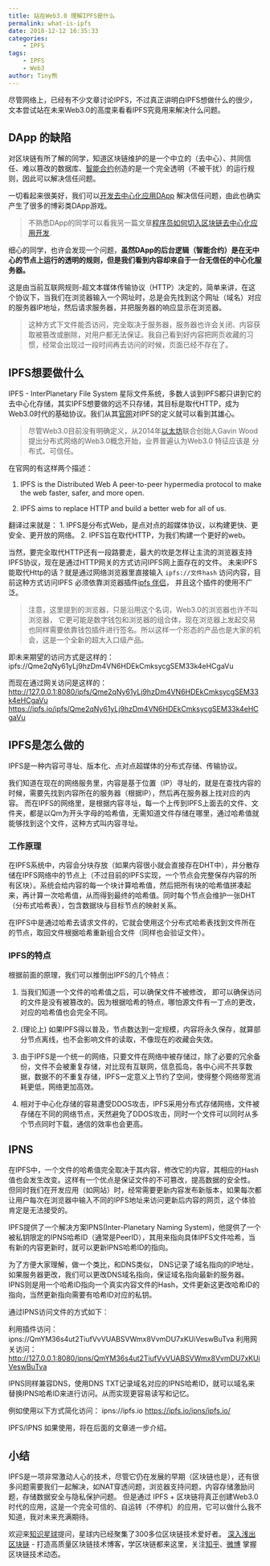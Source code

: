 ```yaml
---
title: 站在Web3.0 理解IPFS是什么
permalink: what-is-ipfs
date: 2018-12-12 16:35:33
categories:
    - IPFS
tags:
    - IPFS
    - Web3
author: Tiny熊
---
```


尽管网络上，已经有不少文章讨论IPFS，不过真正讲明白IPFS想做什么的很少，文本尝试站在未来Web3.0的高度来看看IPFS究竟用来解决什么问题。

<!-- more -->

## DApp 的缺陷

对区块链有所了解的同学，知道区块链维护的是一个中立的（去中心）、共同信任、难以篡改的数据库、[智能合约](https://learnblockchain.cn/2018/01/04/understanding-smart-contracts/)创造的是一个完全透明（不被干扰）的运行规则，因此可以解决信任问题。

一切看起来很美好，我们可以[开发去中心化应用DApp](https://ke.qq.com/course/335169?flowToken=1010386) 解决信任问题，由此也确实产生了很多的博彩类DApp游戏。

> 不熟悉DApp的同学可以看我另一篇文章[程序员如何切入区块链去中心化应用开发](https://learnblockchain.cn/2018/08/31/devDapp/).

细心的同学，也许会发现一个问题，**虽然DApp的后台逻辑（智能合约）是在无中心的节点上运行的透明的规则，但是我们看到内容却来自于一台无信任的中心化服务器。**

这是由当前互联网规则-超文本媒体传输协议（HTTP）决定的，简单来讲，在这个协议下，当我们在浏览器输入一个网址时，总是会先找到这个网址（域名）对应的服务器IP地址，然后请求服务器，并把服务器的响应显示在浏览器。

> 这种方式下文件能否访问，完全取决于服务器，服务器也许会关闭、内容获取被篡改或删除，对用户都无法保证。我自己看到好内容把网页收藏的习惯，经常会出现过一段时间再去访问的时候，页面已经不存在了。

## IPFS想要做什么

IPFS - InterPlanetary File System 星际文件系统，多数人谈到IPFS都只讲到它的去中心化存储，其实IPFS想要做的远不只存储，其目标是取代HTTP，成为Web3.0时代的基础协议。我们从其[官网](https://ipfs.io/)对IPFS的定义就可以看到其雄心。

>  尽管Web3.0目前没有明确定义，从2014年[以太坊](https://learnblockchain.cn/2017/11/20/whatiseth/)联合创始人Gavin Wood提出分布式网络的Web3.0概念开始，业界普遍认为Web3.0 特征应该是 分布式、可信任。

在官网的有这样两个描述：
1. IPFS is the Distributed Web
A peer-to-peer hypermedia protocol to make the web faster, safer, and more open.

2. IPFS aims to replace HTTP and build a better web for all of us.

翻译过来就是： 1. IPFS是分布式Web，是点对点的超媒体协议，以构建更快、更安全、更开放的网络。 2. IPFS旨在取代HTTP，为我们构建一个更好的web。


当然，要完全取代HTTP还有一段路要走，最大的坎是怎样让‍‍主流的浏览器支持IPFS协议，‍‍现在是通过HTTP网关的方式访问IPFS网上面存在的文件。
未来IPFS能取代Http的话？就是通过网络浏览器里直接输入 `ipfs://文件hash` 访问内容，‍‍目前这种方式访问IPFS 必须依靠浏览器插件[ipfs 伴侣](https://github.com/ipfs-shipyard/ipfs-companion)， 并且这个插件的使用不广泛。

> 注意，这里提到的浏览器，只是沿用这个名词，Web3.0的浏览器也许不叫浏览器， 它更可能是数字钱包和浏览器的组合体，现在浏览器上发起交易也同样需要依靠钱包插件进行签名。所以这样一个形态的产品也是大家的机会，这是一个全新的超大入口级产品。

即未来期望的访问方式是这样的：
ipfs://Qme2qNy61yLj9hzDm4VN6HDEkCmksycgSEM33k4eHCgaVu

而现在通过网关访问是这样的：
http://127.0.0.1:8080/ipfs/Qme2qNy61yLj9hzDm4VN6HDEkCmksycgSEM33k4eHCgaVu
https://ipfs.io/ipfs/Qme2qNy61yLj9hzDm4VN6HDEkCmksycgSEM33k4eHCgaVu



## IPFS是怎么做的

IPFS是一种内容可寻址、版本化、点对点超媒体的分布式存储、传输协议。

我们知道在现在的网络服务里，内容是基于位置（IP）寻址的，就是在查找内容的时候，需要先找到内容所在的服务器（根据IP），然后再在服务器上找对应的内容。
而在IPFS的网络里，是根据内容寻址，每一个‍‍上传到IPFS上面去的文件、文件夹，都是以Qm为开头字母的哈希值，无需知道文件存储在哪里，通过哈希值就能够找到这个文件，这种方式叫内容寻址。

### 工作原理

在IPFS系统中，内容会分块存放（如果内容很小就会直接存在DHT中），并分散存储在IPFS网络中的节点上（不过目前的IPFS实现，一个节点会完整保存内容的所有区块）。系统会给内容的每一个块计算哈希值，然后把所有块的哈希值拼凑起来，再计算一次哈希值，从而得到最终的哈希值。同时每个节点会维护一张DHT（分布式哈希表），包含数据块与目标节点的映射关系。

在IPFS中是通过哈希去请求文件的，它就会使用这个分布式哈希表找到文件所在的节点，取回文件根据哈希重新组合文件（同样也会验证文件）。


### IPFS的特点

根据前面的原理，我们可以推倒出IPFS的几个特点：

1. 当我们知道一个文件的哈希值之后，可以确保文件不被修改， 即可以确保访问的文件是没有被篡改的。因为根据哈希的特点，哪怕源文件有一丁点的更改，对应的哈希值也会完全不同。

2. (理论上) 如果IPFS得以普及，节点数达到一定规模，内容将永久保存，就算部分节点离线，也不会影响文件的读取，不像现在的收藏会失效。

3. 由于IPFS是一个统一的网络，只要文件在网络中被存储过，除了必要的冗余备份，文件不会被重复存储，对比现有互联网，信息孤岛，各中心间不共享数据，数据不的不重复存储，IPFS一定意义上节约了空间，使得整个网络带宽消耗更低，网络更加高效。

4. 相对于中心化存储的容易遭受DDOS攻击，IPFS采用分布式存储网络，文件被存储在不同的网络节点，天然避免了DDOS攻击，同时一个文件可以同时从多个节点同时下载，通信的效率也会更高。



##  IPNS

在IPFS中，一个文件的哈希值完全取决于其内容，修改它的内容，其相应的Hash值也会发生改变。这样有一个优点是保证文件的不可篡改，提高数据的安全性。
但同时我们在开发应用（如网站）时，经常需要更新内容发布新版本，如果每次都让用户每次在浏览器中输入不同的IPFS地址来访问更新后内容的网页，这个体验肯定是无法接受的。

IPFS提供了一个解决方案IPNS(Inter-Planetary Naming System)，他提供了一个被私钥限定的IPNS哈希ID（通常是PeerID），其用来指向具体IPFS文件哈希，当有新的内容更新时，就可以更新IPNS哈希ID的指向。

为了方便大家理解，做一个类比，和DNS类似， DNS记录了域名指向的IP地址， 如果服务器更改，我们可以更改DNS域名指向，保证域名指向最新的服务器。
IPNS则是用一个哈希ID指向一个真实内容文件的Hash，文件更新这更改哈希ID的指向，当然更新指向需要有哈希ID对应的私钥。

通过IPNS访问文件的方式如下：

利用插件访问：ipns://QmYM36s4ut2TiufVvVUABSVWmx8VvmDU7xKUiVeswBuTva
利用网关访问： http://127.0.0.1:8080/ipns/QmYM36s4ut2TiufVvVUABSVWmx8VvmDU7xKUiVeswBuTva

IPNS同样兼容DNS，使用DNS TXT记录域名对应的IPNS哈希ID，就可以域名来替换IPNS哈希ID来进行访问。从而实现更容易读写和记忆。

例如使用以下方式简化访问：
ipns://ipfs.io
https://ipfs.io/ipns/ipfs.io/

IPFS/IPNS 如果使用，将在后面的文章进一步介绍。


## 小结

IPFS是一项非常激动人心的技术，尽管它仍在发展的早期（区块链也是），还有很多问题需要我们一起解决，如NAT穿透问题，浏览器支持问题，内容存储激励问题，存储数据安全与隐私保护问题。
但是通过 IPFS + 区块链将真正创建Web3.0时代的应用，这是一个完全可信的、自运转（不停机）的应用，它可以做什么我不知道，我对未来充满期待。


欢迎来[知识星球](https://learnblockchain.cn/images/zsxq.png)提问，星球内已经聚集了300多位区块链技术爱好者。
[深入浅出区块链](https://learnblockchain.cn/) - 打造高质量区块链技术博客，学区块链都来这里，关注[知乎](https://www.zhihu.com/people/xiong-li-bing/activities)、[微博](https://weibo.com/517623789) 掌握区块链技术动态。
